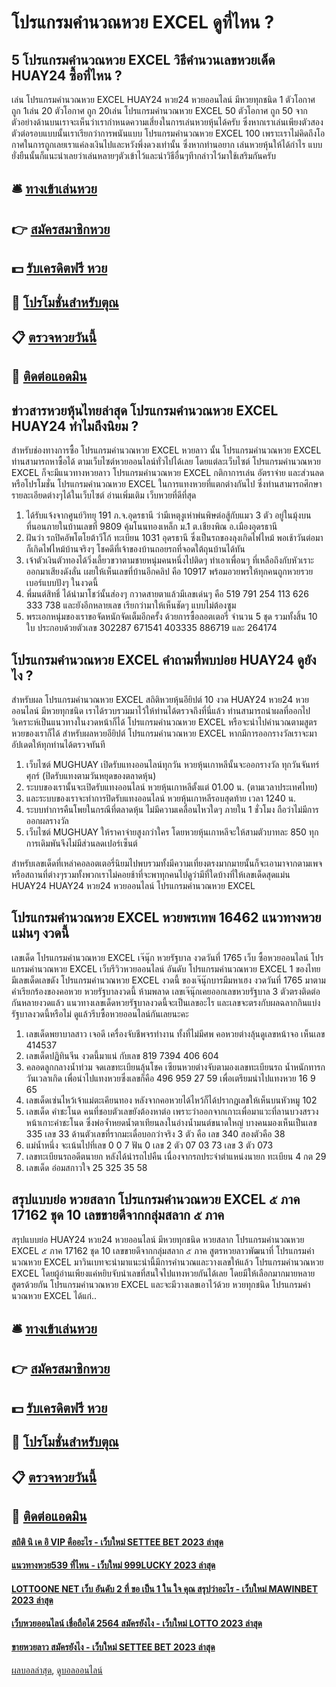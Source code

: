 # โปรแกรมคํานวณหวย EXCEL ดูที่ไหน ?
## 5 โปรแกรมคํานวณหวย EXCEL วิธีคำนวนเลขหวยเด็ด HUAY24 ซื้อที่ไหน ?
เล่น โปรแกรมคํานวณหวย EXCEL HUAY24 หวย24 หวยออนไลน์ มีหวยทุกชนิด 1 ตัวโอกาศ ถูก 1เล่น 20 ตัวโอกาศ ถูก 20เล่น โปรแกรมคํานวณหวย EXCEL 50 ตัวโอกาศ ถูก 50
จากตัวอย่างด้านบนเราจะเห็นว่าเรากำหนดความเสี่ยงในการเล่นหวยหุ้นได้ครับ ซึ่งหากเราเล่นเพียงตัวสองตัวต่อรอบแบบนั้นเราเรียกว่าการพนันแบบ โปรแกรมคํานวณหวย EXCEL 100 เพราะเราไม่คิดถึงโอกาศในการถูกเลยเราแค่ลงเงินไปและหวังพึ่งดวงเท่านั้น ซึ่งหากท่านอยาก เล่นหวยหุ้นให้ได้กำไร แบบยั่งยืนนั้นก็แนะนำเลยว่าเล่นหลายๆตัวเข้าไว้และนำวิธีอื่นๆทีากล่าวไว้มาใช้เสริมกันครับ

## 🛎 [ทางเข้าเล่นหวย](https://bit.ly/3BG5bNw)
## 👉 [สมัครสมาชิกหวย](https://bit.ly/3BG5bNw)
## 💵 [รับเครดิตฟรี หวย](https://bit.ly/3C3mvgS)
## 👑 [โปรโมชั่นสำหรับตุณ](https://bit.ly/3C3mvgS)
## 📋 [ตรวจหวยวันนี้](https://bit.ly/3C3mvgS)
## 📱 [ติดต่อแอดมิน](https://bit.ly/3C3mvgS)

## ข่าวสารหวยหุ้นไทยล่าสุด โปรแกรมคํานวณหวย EXCEL HUAY24 ทำไมถึงนิยม ?
สำหรับช่องทางการซื้อ โปรแกรมคํานวณหวย EXCEL หวยลาว นั้น โปรแกรมคํานวณหวย EXCEL ท่านสามารถหาซื้อได้ ตามเว็บไซต์หวยออนไลน์ทั่วไปได้เลย โดยแต่ละเว็บไซต์ โปรแกรมคํานวณหวย EXCEL ก็จะมีแนวทางหวยลาว โปรแกรมคํานวณหวย EXCEL กติกาการเล่น อัตราจ่าย และส่วนลดหรือโปรโมชั่น โปรแกรมคํานวณหวย EXCEL ในการแทงหวยที่แตกต่างกันไป ซึ่งท่านสามารถศึกษา รายละเอียดต่างๆได้ในเว็บไซต์ อ่านเพิ่มเติม เว็บหวยที่ดีที่สุด
1. ได้รับแจ้งจากศูนย์วิทยุ 191 ภ.จ.อุดรธานี ว่ามีเหตุงูเห่าพ่นพิษต่อสู้กับแมว 3 ตัว อยู่ในมุ้งบนที่นอนภายในบ้านเลขที่ 9809 คุ้มโนนทองเหล็ก ม.1 ต.เชียงพิณ อ.เมืองอุดรธานี
2. ฝันว่า รถปิคอัพโตโยต้าวีโก้ ทะเบียน 1031 อุดรธานี ซึ่งเป็นรถของลุงเกิดไฟไหม้ พอเช้าวันต่อมาก็เกิดไฟไหม้บ้านจริงๆ โชคดีที่เจ้าของบ้านถอยรถที่จอดใต้ถุนบ้านได้ทัน
3. เจ้าตัวเงินตัวทองได้วิ่งเลี้ยวขวาตามชายหนุ่มคนหนึ่งไปติดๆ ทำเอาเพื่อนๆ ที่เหลือถึงกับหัวเราะออกมาเสียงดังลั่น เผยให้เห็นเลขที่บ้านอีกคลิป คือ 10917 พร้อมอวยพรให้ทุกคนถูกหวยรวยเบอร์แบบปังๆ ในงวดนี้
4. พี่มนต์สิทธิ์ ได้นำมาโชว์นั้นส่องๆ กวาดสายตาแล้วมีเลขเด่นๆ คือ 519 791 254 113 626 333 738 และยังอีกหลายเลข เรียกว่ามาให้เห็นชัดๆ แบบไม่ต้องซูม
5. พระเอกหนุ่มของเราขอจัดหนักจัดเต็มอีกครั้ง ด้วยการซื้อลอตเตอรี่ จำนวน 5 ชุด รวมทั้งสิ้น 10 ใบ ประกอบด้วยตัวเลข 302287 671541 403335 886719 และ 264174

## โปรแกรมคํานวณหวย EXCEL คำถามที่พบบ่อย HUAY24 ดูยังไง ?
สำหรับผล โปรแกรมคํานวณหวย EXCEL สถิติหวยหุ้นอียิปต์ 10 งวด HUAY24 หวย24 หวยออนไลน์ มีหวยทุกชนิด เราได้รวบรวมมาไว้ให้ท่านได้ตรวจถึงที่นี่แล้ว ท่านสามารถนำผลที่ออกไปวิเคราะห์เป็นแนวทางในงวดหน้าก็ได้ โปรแกรมคํานวณหวย EXCEL หรือจะนำไปคำนวณตามสูตรหวยของเราก็ได้ สำหรับผลหวยอียิปต์ โปรแกรมคํานวณหวย EXCEL หากมีการออกรางวัลเราจะมาอัปเดตให้ทุกท่านได้ตรวจทันที
1. เว็บไซต์ MUGHUAY เปิดรับแทงออนไลน์ทุกวัน หวยหุ้นเกาหลีนั้นจะออกรางวัล ทุกวันจันทร์ ศุกร์ (ปิดรับแทงตามวันหยุดของตลาดหุ้น)
2. ระบบของเรานั้นจะเปิดรับแทงออนไลน์ หวยหุ้นเกาหลีตั้งแต่ 01.00 น. (ตามเวลาประเทศไทย)
3. และระบบของเราจะทำการปิดรับแทงออนไลน์ หวยหุ้นเกาหลีรอบสุดท้าย เวลา 1240 น.
4. ระบบทำการคืนโพยในกรณีที่ตลาดหุ้น ไม่มีความเคลื่อนไหวใดๆ ภายใน 1 ชั่วโมง ถือว่าไม่มีการออกผลรางวัล
5. เว็บไซต์ MUGHUAY ให้ราคาจ่ายสูงกว่าใคร โดยหวยหุ้นเกาหลีจะให้สามตัวบาทละ 850 ทุกการเดิมพันจึงไม่มีส่วนลดเปอร์เซ็นต์

สำหรับเลขเด็ดที่เหล่าคอลอตเตอรี่นิยมไปพบรวมทั้งมีความเที่ยงตรงมากมายนั้นก็จะเอามาจากตามเพจหรือสถานที่ต่างๆรวมทั้งพวกเราไม่คอยช้าที่จะพาทุกคนไปดูว่ามีที่ใดบ้างที่ให้เลขเด็ดสุดแม่น HUAY24 HUAY24 หวย24 หวยออนไลน์ โปรแกรมคํานวณหวย EXCEL

## โปรแกรมคํานวณหวย EXCEL หวยพรเทพ 16462 แนวทางหวยแม่นๆ งวดนี้
เลขเด็ด โปรแกรมคํานวณหวย EXCEL เจ๊นุ๊ก หวยรัฐบาล งวดวันที่ 1765
เว็บ ซื้อหวยออนไลน์ โปรแกรมคํานวณหวย EXCEL เว็บรีวิวหวยออนไลน์ อันดับ โปรแกรมคํานวณหวย EXCEL 1 ของไทย มีเลขเด็ดเลขดัง โปรแกรมคํานวณหวย EXCEL งวดนี้ ของเจ๊นุ๊กบารมีมหาเฮง งวดวันที่ 1765 มาตามคำเรียกร้องของคอหวย หวยรัฐบาลงวดนี้ ห้ามพลาด เลขเจ๊นุ๊กเคยออกเลขหวยรัฐบาล 3 ตัวตรงติดต่อกันหลายงวดแล้ว แนวทางเลขเด็ดหวยรัฐบาลงวดนี้จะเป็นเลขอะไร และเลขจะตรงกับผลฉลากกินแบ่งรัฐบาลงวดนี้หรือไม่ ดูแล้วรีบซื้อหวยออนไลน์กันเลยนะคะ
1. เลขเด็ดพยาบาลสาว เจอดี เครื่องจับชีพจรทำงาน ทั้งที่ไม่มีศพ คอหวยต่างลุ้นดูเลขหน้าจอ เห็นเลข 414537
2. เลขเด็ดปฏิทินจีน งวดนี้มาแน่ กับเลข 819 7394 406 604
3. คลอดลูกกลางน้ำท่วม จดเลขทะเบียนลุ้นโชค เซียนหวยต่างจับตามองเลขทะเบียนรถ น้ำหนักทารก วันเวลาเกิด เพื่อนำไปแทงหวยซึ่งเลขก็คือ 496 959 27 59 เพื่อเตรียมนำไปแทงหวย 16 9 65
4. เลขเด็ดเซ่นไหว้เจ้าแม่ตะเคียนทอง หลังจากคอหวยได้ไหว้ก็ได้ปรากฎเลขให้เห็นบนหัวหมู 102
5. เลขเด็ด คำชะโนด คนที่ชอบตัวเลขยังต้องหาต่อ เพราะว่าออกจากเกาะเพื่อมาแวะที่ลานบวงสรวงหน้าเกาะคำชะโนด ซึ่งพ่อจ้ำหยดน้ำตาเทียนลงในอ่างน้ำมนต์ขนาดใหญ่ บางคนมองเห็นเป็นเลข 335 เลข 33 ด้านตัวเลขที่รากมะเดื่อบอกว่าจริง 3 ตัว คือ เลข 340 สองตัวคือ 38
6. แม่น้ำหนึ่ง จะเน้นไปที่เลข 0 0 7 ฟัน 0 เลข 2 ตัว 07 03 73 เลข 3 ตัว 073
7. เลขทะเบียนรถอดีตนายก หลังได้นำรถไปคืน เนื่องจากรถประจำตำแหน่งนายก ทะเบียน 4 กต 29
8. เลขเด็ด อ๋อมสกาวใจ 25 325 35 58

## สรุปแบบย่อ หวยสลาก โปรแกรมคํานวณหวย EXCEL ๕ ภาค 17162 ชุด 10 เลขขายดีจากกลุ่มสลาก ๕ ภาค
สรุปแบบย่อ HUAY24 หวย24 หวยออนไลน์ มีหวยทุกชนิด หวยสลาก โปรแกรมคํานวณหวย EXCEL ๕ ภาค 17162 ชุด 10 เลขขายดีจากกลุ่มสลาก ๕ ภาค สูตรหวยลาวพัฒนาที่ โปรแกรมคํานวณหวย EXCEL มาวินเบทจะนำมาแนะนำนี้มีการคำนวณและวางเลขให้แล้ว โปรแกรมคํานวณหวย EXCEL โดยผู้อ่านเพียงแค่หยิบจับนำเลขที่สนใจไปแทงหวยกันได้เลย โดยมีให้เลือกมากมายหลายสูตรด้วยกัน โปรแกรมคํานวณหวย EXCEL และจะมีวางเลขเอาไว้ด้วย หวยทุกชนิด โปรแกรมคํานวณหวย EXCEL ได้แก่..

## 🛎 [ทางเข้าเล่นหวย](https://bit.ly/3BG5bNw)
## 👉 [สมัครสมาชิกหวย](https://bit.ly/3BG5bNw)
## 💵 [รับเครดิตฟรี หวย](https://bit.ly/3C3mvgS)
## 👑 [โปรโมชั่นสำหรับตุณ](https://bit.ly/3C3mvgS)
## 📋 [ตรวจหวยวันนี้](https://bit.ly/3C3mvgS)
## 📱 [ติดต่อแอดมิน](https://bit.ly/3C3mvgS)

#### [สถิติ นิ เค อิ VIP คืออะไร - เว็บใหม่ SETTEE BET 2023 ล่าสุด](https://atom.io/themes/สถิติ%20นิ%20เค%20อิ%20vip%20คืออะไร%20-%20เว็บใหม่%20settee%20bet%202023%20ล่าสุด)
#### [แนวทางหวย539 ที่ไหน - เว็บใหม่ 999LUCKY 2023 ล่าสุด](https://atom.io/themes/แนวทางหวย539%20ที่ไหน%20-%20เว็บใหม่%20999lucky%202023%20ล่าสุด)
#### [LOTTOONE NET เว็บ อันดับ 2 ที่ ขอ เป็น 1 ใน ใจ คุณ สรุปว่าอะไร - เว็บใหม่ MAWINBET 2023 ล่าสุด](https://atom.io/themes/lottoone%20net%20เว็บ%20อันดับ%202%20ที่%20ขอ%20เป็น%201%20ใน%20ใจ%20คุณ%20สรุปว่าอะไร%20-%20เว็บใหม่%20mawinbet%202023%20ล่าสุด)
#### [เว็บหวยออนไลน์ เชื่อถือได้ 2564 สมัครยังไง - เว็บใหม่ LOTTO 2023 ล่าสุด](https://atom.io/themes/เว็บหวยออนไลน์%20เชื่อถือได้%202564%20สมัครยังไง%20-%20เว็บใหม่%20lotto%202023%20ล่าสุด)
#### [ขายหวยลาว สมัครยังไง - เว็บใหม่ SETTEE BET 2023 ล่าสุด](https://atom.io/themes/ขายหวยลาว%20สมัครยังไง%20-%20เว็บใหม่%20settee%20bet%202023%20ล่าสุด)

[ผลบอลล่าสุด](https://siamsport.tv "ผลบอลล่าสุด"), [ดูบอลออนไลน์](https://siamsport.tv/ดูบอลสด "ดูบอลออนไลน์")